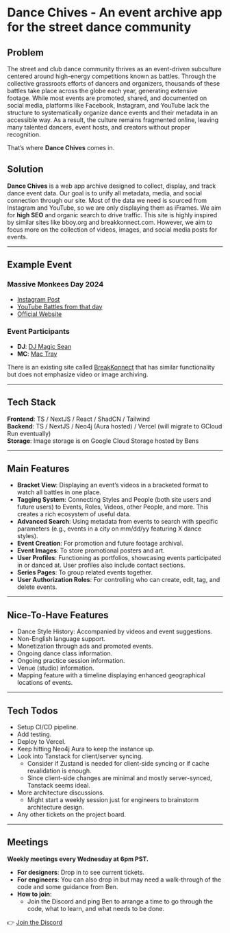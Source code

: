 # Dance Chives - An event archive app for the street dance community
## Problem
The street and club dance community thrives as an event-driven subculture centered around high-energy competitions known as battles. Through the collective grassroots efforts of dancers and organizers, thousands of these battles take place across the globe each year, generating extensive footage. While most events are promoted, shared, and documented on social media, platforms like Facebook, Instagram, and YouTube lack the structure to systematically organize dance events and their metadata in an accessible way. As a result, the culture remains fragmented online, leaving many talented dancers, event hosts, and creators without proper recognition.  

That’s where **Dance Chives** comes in.

## Solution
**Dance Chives** is a web app archive designed to collect, display, and track dance event data. Our goal is to unify all metadata, media, and social connection through our site. Most of the data we need is sourced from Instagram and YouTube, so we are only displaying them as iFrames. We aim for **high SEO** and organic search to drive traffic.  This site is highly inspired by similar sites like bboy.org and breakkonnect.com.  However, we aim to focus more on the collection of videos, images, and social media posts for events.

---

## Example Event
### Massive Monkees Day 2024  
- [Instagram Post](https://www.instagram.com/p/C7Hilb9xqNY/)  
- [YouTube Battles from that day](https://www.youtube.com/watch?v=_9yz_EXYi3g&list=PLHV9AalJgY_IPJgrCD12zXxCMsQ-wrEsP)  
- [Official Website](https://www.massivemonkees.com/massive-monkees-day)  

### Event Participants  
- **DJ**: [DJ Magic Sean](https://www.instagram.com/djmagicsean/)  
- **MC**: [Mac Tray](https://www.instagram.com/mactrayy/)  

There is an existing site called [BreakKonnect](https://breakkonnect.com/) that has similar functionality but does not emphasize video or image archiving.  

---

## Tech Stack
**Frontend**: TS / NextJS / React / ShadCN / Tailwind  
**Backend**: TS / NextJS / Neo4j (Aura hosted) / Vercel (will migrate to GCloud Run eventually)  
**Storage**: Image storage is on Google Cloud Storage hosted by Bens  

---

## Main Features
- **Bracket View**: Displaying an event’s videos in a bracketed format to watch all battles in one place.
- **Tagging System**: Connecting Styles and People (both site users and future users) to Events, Roles, Videos, other People, and more. This creates a rich ecosystem of useful data.
- **Advanced Search**: Using metadata from events to search with specific parameters (e.g., events in a city on mm/dd/yy featuring X dance styles).
- **Event Creation**: For promotion and future footage archival.
- **Event Images**: To store promotional posters and art.
- **User Profiles**: Functioning as portfolios, showcasing events participated in or danced at. User profiles also include contact sections.
- **Series Pages**: To group related events together.
- **User Authorization Roles**: For controlling who can create, edit, tag, and delete events.

---

## Nice-To-Have Features
- Dance Style History: Accompanied by videos and event suggestions.
- Non-English language support.
- Monetization through ads and promoted events.
- Ongoing dance class information.
- Ongoing practice session information.
- Venue (studio) information.
- Mapping feature with a timeline displaying enhanced geographical locations of events.

---

## Tech Todos
- Setup CI/CD pipeline.
- Add testing.
- Deploy to Vercel.
- Keep hitting Neo4j Aura to keep the instance up.
- Look into Tanstack for client/server syncing.
  - Consider if Zustand is needed for client-side syncing or if cache revalidation is enough.
  - Since client-side changes are minimal and mostly server-synced, Tanstack seems ideal.
- More architecture discussions.
  - Might start a weekly session just for engineers to brainstorm architecture design.
- Any other tickets on the project board.

---

## Meetings
**Weekly meetings every Wednesday at 6pm PST.**  
- **For designers**: Drop in to see current tickets.  
- **For engineers**: You can also drop in but may need a walk-through of the code and some guidance from Ben.  
- **How to join**:  
  - Join the Discord and ping Ben to arrange a time to go through the code, what to learn, and what needs to be done.  

👉 [Join the Discord](https://discord.gg/mk7ytfUsX8)
